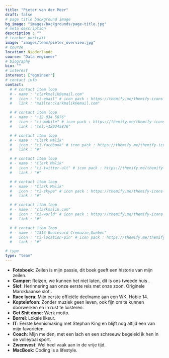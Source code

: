 ```yaml
---
title: "Pieter van der Meer"
draft: false
# page title background image
bg_image: "images/backgrounds/page-title.jpg"
# meta description
description : ""
# teacher portrait
image: "images/team/pieter_overview.jpg"
# course
location: Niederlande
course: "Data engineer"
# biography
bio: ""
# interest
interest: ["egnineer"]
# contact info
contact:
  # # contact item loop
  # - name : "clarkmalik@email.com"
  #   icon : "ti-email" # icon pack : https://themify.me/themify-icons
  #   link : "mailto:clarkmalik@email.com"

  # # contact item loop
  # - name : "+12 034 5876"
  #   icon : "ti-mobile" # icon pack : https://themify.me/themify-icons
  #   link : "tel:+120345876"

  # # contact item loop
  # - name : "Clark Malik"
  #   icon : "ti-facebook" # icon pack : https://themify.me/themify-icons
  #   link : "#"

  # # contact item loop
  # - name : "Clark Malik"
  #   icon : "ti-twitter-alt" # icon pack : https://themify.me/themify-icons
  #   link : "#"

  # # contact item loop
  # - name : "Clark Malik"
  #   icon : "ti-skype" # icon pack : https://themify.me/themify-icons
  #   link : "#"

  # # contact item loop
  # - name : "clarkmalik.com"
  #   icon : "ti-world" # icon pack : https://themify.me/themify-icons
  #   link : "#"

  # # contact item loop
  # - name : "1313 Boulevard Cremazie,Quebec"
  #   icon : "ti-location-pin" # icon pack : https://themify.me/themify-icons
  #   link : "#"

# type
type: "team"
---
```


* **Fotoboek**: Zeilen is mijn passie, dit boek geeft een historie van mijn zeilen.
* **Camper**: Reizen, we kunnen het niet laten, dit is ons tweede huis .
* **Slof**: Herinnering aan onze eerste reis met onze zoon. Originele Marokkaanse slof .
* **Race lycra**: Mijn eerste officiële deelname aan een WK, Hobie 14.
* **Koptelefoon**: Zonder muziek geen leven, ook fijn om te kunnen doorwerken en in rust te luisteren. 
* **Get Shit done**: Werk motto.
* **Borrel**: Lokale likeur.
* **IT**: Eerste kennismaking met Stephan King en blijft nog altijd een van mijn favorieten. 
* **Coach**: Mijn meiden, met een lach en een schreeuw begeleid ik hen in de volleybal sport. 
* **Zwemvest**: Wel heel vaak aan in de vrije tijd.
* **MacBook**: Coding is a lifestyle.
